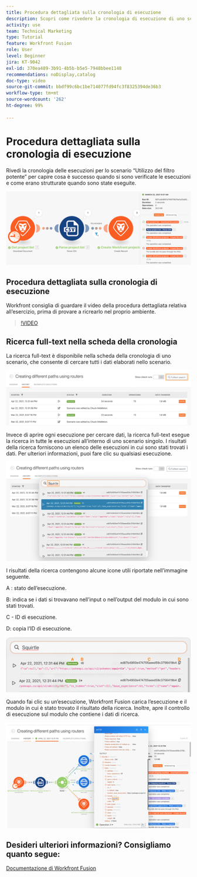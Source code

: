 ```yaml
---
title: Procedura dettagliata sulla cronologia di esecuzione
description: Scopri come rivedere la cronologia di esecuzione di uno scenario per capire cosa è successo e quando in  [!DNL Adobe Workfront Fusion].
activity: use
team: Technical Marketing
type: Tutorial
feature: Workfront Fusion
role: User
level: Beginner
jira: KT-9042
exl-id: 370ea489-3b91-4b5b-b5e5-7948bbee1148
recommendations: noDisplay,catalog
doc-type: video
source-git-commit: bbdf99c6bc1be714077fd94fc3f8325394de36b3
workflow-type: tm+mt
source-wordcount: '262'
ht-degree: 99%

---
```


# Procedura dettagliata sulla cronologia di esecuzione

Rivedi la cronologia delle esecuzioni per lo scenario “Utilizzo del filtro potente” per capire cosa è successo quando si sono verificate le esecuzioni e come erano strutturate quando sono state eseguite.

![Immagine della cronologia di esecuzione in uno scenario Fusion](assets/execution-history-and-scheduling-1.png)

## Procedura dettagliata sulla cronologia di esecuzione

Workfront consiglia di guardare il video della procedura dettagliata relativa all’esercizio, prima di provare a ricrearlo nel proprio ambiente.

>[!VIDEO](https://video.tv.adobe.com/v/3417316/?quality=12&learn=on&enablevpops=1&captions=ita)


## Ricerca full-text nella scheda della cronologia

La ricerca full-text è disponibile nella scheda della cronologia di uno scenario, che consente di cercare tutti i dati elaborati nello scenario.

![Immagine della ricerca nella cronologia di esecuzione](assets/execution-history-and-scheduling-2.png)

Invece di aprire ogni esecuzione per cercare dati, la ricerca full-text esegue la ricerca in tutte le esecuzioni all’interno di uno scenario singolo. I risultati della ricerca forniscono un elenco delle esecuzioni in cui sono stati trovati i dati. Per ulteriori informazioni, puoi fare clic su qualsiasi esecuzione.

![Immagine di una ricerca nella cronologia di esecuzione](assets/execution-history-and-scheduling-3.png)

I risultati della ricerca contengono alcune icone utili riportate nell’immagine seguente.

A : stato dell’esecuzione.

B: indica se i dati si trovavano nell’input o nell’output del modulo in cui sono stati trovati.

C - ID di esecuzione.

D: copia l’ID di esecuzione.

![Immagine dei risultati di una ricerca nella cronologia di esecuzione](assets/execution-history-and-scheduling-4.png)

Quando fai clic su un’esecuzione, Workfront Fusion carica l’esecuzione e il modulo in cui è stato trovato il risultato della ricerca. Inoltre, apre il controllo di esecuzione sul modulo che contiene i dati di ricerca.

![Immagine di un collegamento alla cronologia di esecuzione](assets/execution-history-and-scheduling-5.png)


## Desideri ulteriori informazioni? Consigliamo quanto segue:

[Documentazione di Workfront Fusion](https://experienceleague.adobe.com/it/docs/workfront-fusion/using/get-started-with-fusion/understand-workfront-fusion/workfront-fusion-overview)
